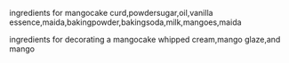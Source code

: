 ingredients for mangocake
curd,powdersugar,oil,vanilla essence,maida,bakingpowder,bakingsoda,milk,mangoes,maida

ingredients for decorating a mangocake
whipped cream,mango glaze,and mango
